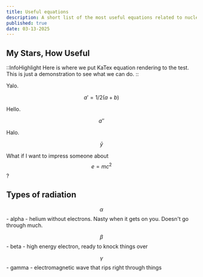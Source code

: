 ```yaml
---
title: Useful equations
description: A short list of the most useful equations related to nuclear energy
published: true
date: 03-13-2025
---
```


## My Stars, How Useful

::InfoHighlight
Here is where we put KaTex equation rendering to the test. This is just a demonstration to see what we can do.
::

Yalo.

```math
a' = 1/2(a + b)
```

Hello.

```math
a''
```

Halo.

```math
\bar{y}
```

What if I want to impress someone about $$e = mc^2$$?

## Types of radiation

$$\alpha$$ - alpha - helium without electrons. Nasty when it gets on you. Doesn't go through much.

$$\beta$$ - beta - high energy electron, ready to knock things over

$$\gamma$$ - gamma - electromagnetic wave that rips right through things
